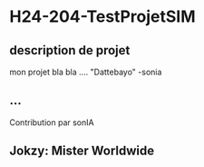 # H24-204-TestProjetSIM
 
## description de projet 
mon projet bla bla .... 
"Dattebayo" -sonia
## ... 
Contribution par sonIA



## Jokzy: Mister Worldwide
